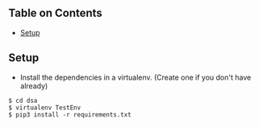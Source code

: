 ## Table on Contents
* [Setup](#setup)
## Setup
* Install the dependencies in a virtualenv. (Create one if you don't have already)
```
$ cd dsa
$ virtualenv TestEnv
$ pip3 install -r requirements.txt
```